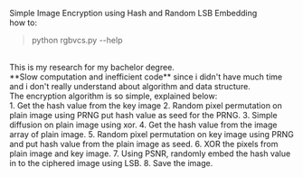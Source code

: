 Simple Image Encryption using Hash and Random LSB Embedding<br/>
how to: <br/>
> python rgbvcs.py --help
<br/>
This is my research for my bachelor degree.<br/>
**Slow computation and inefficient code** since i didn't have much time and i don't really understand about algorithm and data structure.<br/>
The encryption algorithm is so simple, explained below:<br/>
1. Get the hash value from the key image
2. Random pixel permutation on plain image using PRNG put hash value as seed for the PRNG.
3. Simple diffusion on plain image using xor.
4. Get the hash value from the image array of plain image.
5. Random pixel permutation on key image using PRNG and put hash value from the plain image as seed.
6. XOR the pixels from plain image and key image.
7. Using PSNR, randomly embed the hash value in to the ciphered image using LSB.
8. Save the image.
